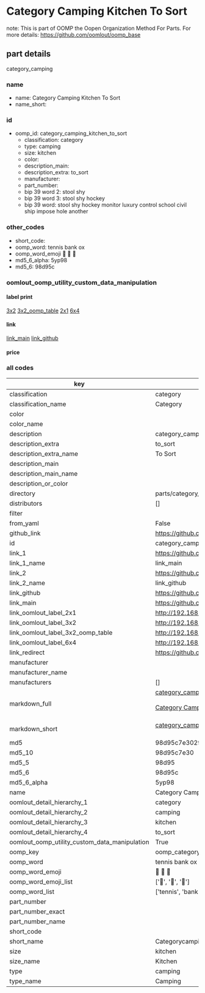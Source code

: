 # Category Camping Kitchen To Sort  

note: This is part of OOMP the Oopen Organization Method For Parts. For more details: https://github.com/oomlout/oomp_base

##  part details
  



category_camping



### name
* name: Category Camping Kitchen To Sort
* name_short: 
### id
* oomp_id: category_camping_kitchen_to_sort
  * classification: category
  * type: camping
  * size: kitchen
  * color: 
  * description_main: 
  * description_extra: to_sort
  * manufacturer: 
  * part_number: 
  * bip 39 word 2: stool shy
  * bip 39 word 3: stool shy hockey
  * bip 39 word: stool shy hockey monitor luxury control school civil ship impose hole another

### other_codes
* short_code: 
* oomp_word: tennis bank ox
* oomp_word_emoji :tennis: :bank: :ox:
* md5_6_alpha: 5yp98
* md5_6: 98d95c






### oomlout_oomp_utility_custom_data_manipulation
#### label print
[3x2](http://192.168.1.245:1112/?label=oomp%205yp98)
[3x2_oomp_table](http://192.168.1.108:1112/?label=oomp%205yp98)
[2x1](http://192.168.1.242:1112/?label=oomp%205yp98)
[6x4](http://192.168.1.55:1112/?label=oomp%205yp98)    

#### link

[link_main](https://github.com/oomlout/oomlout_oomp_version_1_messy/tree/main/parts/category_camping_kitchen_to_sort) [link_github](https://github.com/oomlout/oomlout_oomp_version_1_messy/tree/main/parts/category_camping_kitchen_to_sort)                             

#### price







### all codes 
| key | value |  
| --- | --- |  
| classification | category |  
| classification_name | Category |  
| color |  |  
| color_name |  |  
| description | category_camping |  
| description_extra | to_sort |  
| description_extra_name | To Sort |  
| description_main |  |  
| description_main_name |  |  
| description_or_color |   |  
| directory | parts/category_camping_kitchen_to_sort |  
| distributors | [] |  
| filter |  |  
| from_yaml | False |  
| github_link | https://github.com/oomlout/oomlout_oomp_part_src/tree/main/parts/category_camping_kitchen_to_sort |  
| id | category_camping_kitchen_to_sort |  
| link_1 | https://github.com/oomlout/oomlout_oomp_version_1_messy/tree/main/parts/category_camping_kitchen_to_sort |  
| link_1_name | link_main |  
| link_2 | https://github.com/oomlout/oomlout_oomp_version_1_messy/tree/main/parts/category_camping_kitchen_to_sort |  
| link_2_name | link_github |  
| link_github | https://github.com/oomlout/oomlout_oomp_version_1_messy/tree/main/parts/category_camping_kitchen_to_sort |  
| link_main | https://github.com/oomlout/oomlout_oomp_version_1_messy/tree/main/parts/category_camping_kitchen_to_sort |  
| link_oomlout_label_2x1 | http://192.168.1.242:1112/?label=oomp%205yp98 |  
| link_oomlout_label_3x2 | http://192.168.1.245:1112/?label=oomp%205yp98 |  
| link_oomlout_label_3x2_oomp_table | http://192.168.1.108:1112/?label=oomp%205yp98 |  
| link_oomlout_label_6x4 | http://192.168.1.55:1112/?label=oomp%205yp98 |  
| link_redirect | https://github.com/oomlout/oomlout_oomp_version_1_messy/tree/main/parts/category_camping_kitchen_to_sort |  
| manufacturer |  |  
| manufacturer_name |  |  
| manufacturers | [] |  
| markdown_full | [category_camping_kitchen_to_sort](none)<br>[](none)<br>[Category Camping Kitchen To Sort](none)<br><br> |  
| markdown_short | [category_camping_kitchen_to_sort](none)<br><br> |  
| md5 | 98d95c7e30299818bdc2a8f0d8f1e6b3 |  
| md5_10 | 98d95c7e30 |  
| md5_5 | 98d95 |  
| md5_6 | 98d95c |  
| md5_6_alpha | 5yp98 |  
| name | Category Camping Kitchen To Sort |  
| oomlout_detail_hierarchy_1 | category |  
| oomlout_detail_hierarchy_2 | camping |  
| oomlout_detail_hierarchy_3 | kitchen |  
| oomlout_detail_hierarchy_4 | to_sort |  
| oomlout_oomp_utility_custom_data_manipulation | True |  
| oomp_key | oomp_category_camping_kitchen_to_sort |  
| oomp_word | tennis bank ox |  
| oomp_word_emoji | :tennis: :bank: :ox: |  
| oomp_word_emoji_list | [':tennis:', ':bank:', ':ox:'] |  
| oomp_word_list | ['tennis', 'bank', 'ox'] |  
| part_number |  |  
| part_number_exact |  |  
| part_number_name |  |  
| short_code |  |  
| short_name | Categorycamping |  
| size | kitchen |  
| size_name | Kitchen |  
| type | camping |  
| type_name | Camping |  
